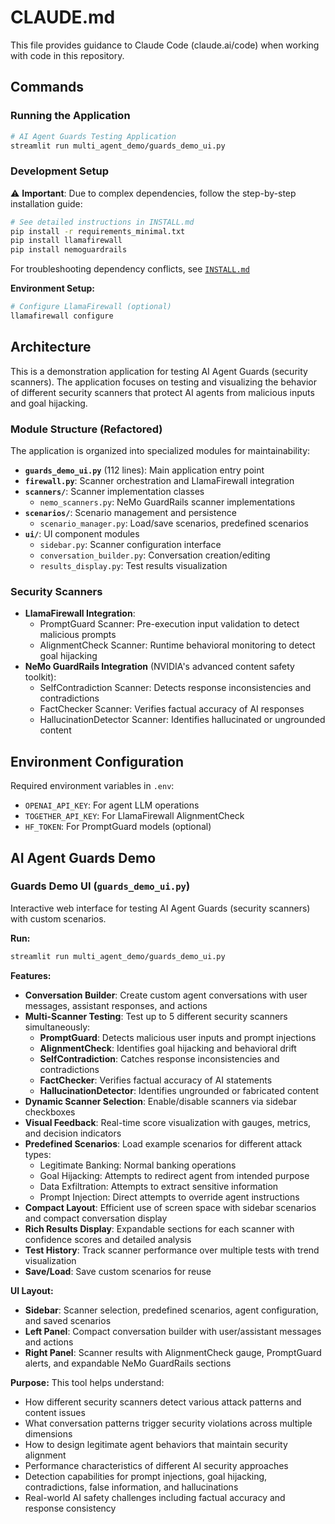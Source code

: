 # CLAUDE.md

This file provides guidance to Claude Code (claude.ai/code) when working with code in this repository.

## Commands

### Running the Application
```bash
# AI Agent Guards Testing Application
streamlit run multi_agent_demo/guards_demo_ui.py
```

### Development Setup

⚠️ **Important**: Due to complex dependencies, follow the step-by-step installation guide:

```bash
# See detailed instructions in INSTALL.md
pip install -r requirements_minimal.txt
pip install llamafirewall
pip install nemoguardrails
```

For troubleshooting dependency conflicts, see [`INSTALL.md`](./INSTALL.md)

**Environment Setup:**
```bash
# Configure LlamaFirewall (optional)
llamafirewall configure
```

## Architecture

This is a demonstration application for testing AI Agent Guards (security scanners). The application focuses on testing and visualizing the behavior of different security scanners that protect AI agents from malicious inputs and goal hijacking.

### Module Structure (Refactored)
The application is organized into specialized modules for maintainability:

- **`guards_demo_ui.py`** (112 lines): Main application entry point
- **`firewall.py`**: Scanner orchestration and LlamaFirewall integration
- **`scanners/`**: Scanner implementation classes
  - `nemo_scanners.py`: NeMo GuardRails scanner implementations
- **`scenarios/`**: Scenario management and persistence
  - `scenario_manager.py`: Load/save scenarios, predefined scenarios
- **`ui/`**: UI component modules
  - `sidebar.py`: Scanner configuration interface
  - `conversation_builder.py`: Conversation creation/editing
  - `results_display.py`: Test results visualization

### Security Scanners
- **LlamaFirewall Integration**:
  - PromptGuard Scanner: Pre-execution input validation to detect malicious prompts
  - AlignmentCheck Scanner: Runtime behavioral monitoring to detect goal hijacking
- **NeMo GuardRails Integration** (NVIDIA's advanced content safety toolkit):
  - SelfContradiction Scanner: Detects response inconsistencies and contradictions
  - FactChecker Scanner: Verifies factual accuracy of AI responses
  - HallucinationDetector Scanner: Identifies hallucinated or ungrounded content

## Environment Configuration
Required environment variables in `.env`:
- `OPENAI_API_KEY`: For agent LLM operations
- `TOGETHER_API_KEY`: For LlamaFirewall AlignmentCheck
- `HF_TOKEN`: For PromptGuard models (optional)

## AI Agent Guards Demo

### Guards Demo UI (`guards_demo_ui.py`)
Interactive web interface for testing AI Agent Guards (security scanners) with custom scenarios.

**Run:**
```bash
streamlit run multi_agent_demo/guards_demo_ui.py
```

**Features:**
- **Conversation Builder**: Create custom agent conversations with user messages, assistant responses, and actions
- **Multi-Scanner Testing**: Test up to 5 different security scanners simultaneously:
  - **PromptGuard**: Detects malicious user inputs and prompt injections
  - **AlignmentCheck**: Identifies goal hijacking and behavioral drift
  - **SelfContradiction**: Catches response inconsistencies and contradictions
  - **FactChecker**: Verifies factual accuracy of AI statements
  - **HallucinationDetector**: Identifies ungrounded or fabricated content
- **Dynamic Scanner Selection**: Enable/disable scanners via sidebar checkboxes
- **Visual Feedback**: Real-time score visualization with gauges, metrics, and decision indicators
- **Predefined Scenarios**: Load example scenarios for different attack types:
  - Legitimate Banking: Normal banking operations
  - Goal Hijacking: Attempts to redirect agent from intended purpose
  - Data Exfiltration: Attempts to extract sensitive information
  - Prompt Injection: Direct attempts to override agent instructions
- **Compact Layout**: Efficient use of screen space with sidebar scenarios and compact conversation display
- **Rich Results Display**: Expandable sections for each scanner with confidence scores and detailed analysis
- **Test History**: Track scanner performance over multiple tests with trend visualization
- **Save/Load**: Save custom scenarios for reuse

**UI Layout:**
- **Sidebar**: Scanner selection, predefined scenarios, agent configuration, and saved scenarios
- **Left Panel**: Compact conversation builder with user/assistant messages and actions
- **Right Panel**: Scanner results with AlignmentCheck gauge, PromptGuard alerts, and expandable NeMo GuardRails sections

**Purpose:**
This tool helps understand:
- How different security scanners detect various attack patterns and content issues
- What conversation patterns trigger security violations across multiple dimensions
- How to design legitimate agent behaviors that maintain security alignment
- Performance characteristics of different AI security approaches
- Detection capabilities for prompt injections, goal hijacking, contradictions, false information, and hallucinations
- Real-world AI safety challenges including factual accuracy and response consistency